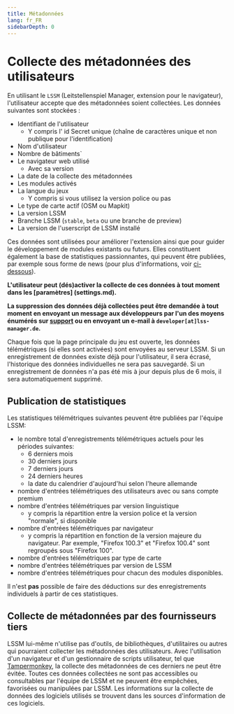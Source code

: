 ```yaml
---
title: Métadonnées
lang: fr_FR
sidebarDepth: 0
---
```


# Collecte des métadonnées des utilisateurs

En utilisant le `LSSM` (Leitstellenspiel Manager, extension pour le navigateur), l'utilisateur accepte que des métadonnées soient collectées. Les données suivantes sont stockées :

* Identifiant de l'utilisateur
    * Y compris l' id Secret unique (chaîne de caractères unique et non publique pour l'identification)
* Nom d'utilisateur
* Nombre de bâtiments`
* Le navigateur web utilisé
    * Avec sa version
* La date de la collecte des métadonnées
* Les modules activés
* La langue du jeux
    * Y compris si vous utilisez la version police ou pas
* Le type de carte actif (OSM ou Mapkit)
* La version LSSM
* Branche LSSM (`stable`, `beta` ou une branche de preview)
* La version de l'userscript de LSSM installé

Ces données sont utilisées pour améliorer l'extension ainsi que pour guider le développement de modules existants ou futurs.
Elles constituent également la base de statistiques passionnantes, qui peuvent être publiées, par exemple sous forme de news (pour plus d'informations, voir [ci-dessous](#publication-de-statistiques)).

**L'utilisateur peut (dés)activer la collecte de ces données à tout moment dans les [paramètres] (settings.md).**

**La suppression des données déjà collectées peut être demandée à tout moment en envoyant un message aux développeurs par l'un des moyens énumérés sur [support](support.md) ou en envoyant un e-mail à `developer[at]lss-manager.de`.**

Chaque fois que la page principale du jeu est ouverte, les données télémétriques (si elles sont activées) sont envoyées au serveur LSSM.
Si un enregistrement de données existe déjà pour l'utilisateur, il sera écrasé, l'historique des données individuelles ne sera pas sauvegardé.
Si un enregistrement de données n'a pas été mis à jour depuis plus de 6 mois, il sera automatiquement supprimé.

## Publication de statistiques

Les statistiques télémétriques suivantes peuvent être publiées par l'équipe LSSM:

* le nombre total d'enregistrements télémétriques actuels pour les périodes suivantes:
    * 6 derniers mois
    * 30 derniers jours
    * 7 derniers jours
    * 24 derniers heures
    * la date du calendrier d'aujourd'hui selon l'heure allemande
* nombre d'entrées télémétriques des utilisateurs avec ou sans compte premium
* nombre d'entrées télémétriques par version linguistique
    * y compris la répartition entre la version police et la version "normale", si disponible
* nombre d'entrées télémétriques par navigateur
    * y compris la répartition en fonction de la version majeure du navigateur. Par exemple, "Firefox 100.3" et "Firefox 100.4" sont regroupés sous "Firefox 100".
* nombre d'entrées télémétriques par type de carte
* nombre d'entrées télémétriques par version de LSSM
* nombre d'entrées télémétriques pour chacun des modules disponibles.

Il n'est **pas** possible de faire des déductions sur des enregistrements individuels à partir de ces statistiques.

## Collecte de métadonnées par des fournisseurs tiers

LSSM lui-même n'utilise pas d'outils, de bibliothèques, d'utilitaires ou autres qui pourraient collecter les métadonnées des utilisateurs.
Avec l'utilisation d'un navigateur et d'un gestionnaire de scripts utilisateur, tel que [Tampermonkey](https://tampermonkey.net), la collecte des métadonnées de ces derniers ne peut être évitée.
Toutes ces données collectées ne sont pas accessibles ou consultables par l'équipe de LSSM et ne peuvent être empêchées, favorisées ou manipulées par LSSM.
Les informations sur la collecte de données des logiciels utilisés se trouvent dans les sources d'information de ces logiciels.
